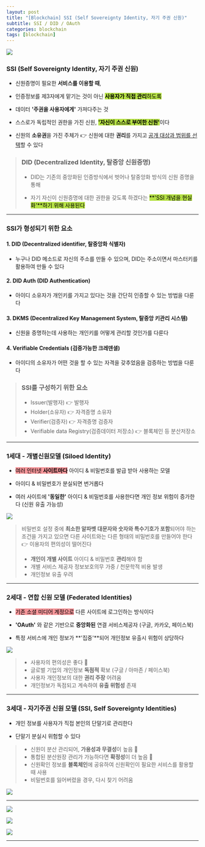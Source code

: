 ```yaml
---
layout: post
title: "[Blockchain] SSI (Self Sovereignty Identity, 자기 주권 신원)"
subtitle: SSI / DID / OAuth
categories: blockchain
tags: [blockchain]
---
```


![](https://velog.velcdn.com/images/-__-/post/171cab88-9172-4109-bd87-aa4b57e4cee9/image.png)

### SSI (Self Sovereignty Identity, 자기 주권 신원)

- 신원증명이 필요한 **서비스를 이용할 때**,

- 인증정보를 제3자에게 맡기는 것이 아닌 <span style="background-color:#B5E045; color:#000;">**사용자가 직접 관리**하도록</span>

- 데이터 **'주권을 사용자에게'** 가져다주는 것

- 스스로가 독립적인 권한을 가진 신원, <span style="background-color:#B5E045; color:#000;">**'자신이 스스로 부여한 신원'**</span>이다

- 신원의 **소유권**을 가진 주체가 👉 신원에 대한 **권리**를 가지고 <u>공개 대상과 범위를 선택</u>할 수 있다

> ### DID (Decentralized Identity, 탈중앙 신원증명)
>
> - DID는 기존의 중앙화된 인증방식에서 벗어나 탈중앙화 방식의
>   신원 증명을 통해
>
> - 자기 자신이 신원증명에 대한 권한을 갖도록 하겠다는 <span style="background-color:#B5E045; color:#000;">**'SSI 개념을 현실화'**하기 위해 사용된다</span>

---

### SSI가 형성되기 위한 요소

#### 1. DID (Decentralized identifier, 탈중앙화 식별자)

- 누구나 DID 메소드로 자신의 주소를 만들 수 있으며, DID는 주소이면서 마스터키를 활용하여 만들 수 있다

#### 2. DID Auth (DID Authentication)

- 아이디 소유자가 개인키를 가지고 있다는 것을 간단히 인증할 수 있는 방법을 다룬다

#### 3. DKMS (Decentralized Key Management System, 탈중앙 키관리 시스템)

- 신원을 증명하는데 사용하는 개인키를 어떻게 관리할 것인가를 다룬다

#### 4. Verifiable Credentials (검증가능한 크레덴셜)

- 아이디의 소유자가 어떤 것을 할 수 있는 자격을 갖추었음을 검증하는 방법을 다룬다

> ### SSI를 구성하기 위한 요소
>
> - Issuer(발행자) 👉 발행자
> - Holder(소유자) 👉 자격증명 소유자
> - Verifier(검증자) 👉 자격증명 검증자
> - Verifiable data Registry(검증데이터 저장소) 👉 블록체인 등 분산저장소

---

### 1세대 - 개별신원모델 (Siloed Identity)

- <span style="background-color:#F7969A; color:#000;">여러 인터넷 **사이트마다**</span> 아이디 & 비밀번호를 발급 받아 사용하는 모델

- 아이디 & 비밀번호가 분실되면 번거롭다

- 여러 사이트에 **'동일한'** 아이디 & 비밀번호를 사용한다면 개인 정보 위험이 증가한다 (신원 유출 가능성)

![](https://velog.velcdn.com/images/-__-/post/05218d6f-a1d6-43e3-b3f5-c5b88b34c7e4/image.png)

> 비밀번호 설정 중에 **최소한 알파벳 대문자와 숫자와 특수기호가 포함**되어야 하는 조건을 가지고 있으면 다른 사이트와는 다른 형태의 비밀번호를 만들어야 한다
> 👉 이용자의 편의성이 떨어진다
>
> - **개인이 개별 사이트** 아이디 & 비밀번호 **관리**해야 함
> - 개별 서비스 제공자 정보보호의무 가중 / 천문학적 비용 발생
> - 개인정보 유출 우려

---

### 2세대 - 연합 신원 모델 (Federated Identities)

- <span style="background-color:#F7969A; color:#000;">기존 소셜 미디어 계정으로</span> 다른 사이트에 로그인하는 방식이다

- **'OAuth'** 와 같은 기반으로 **중앙화된** 연결 서비스제공자 (구글, 카카오, 페이스북)

- 특정 서비스에 개인 정보가 **'집중'**되어 개인정보 유출시 위험이 상당하다

![](https://velog.velcdn.com/images/-__-/post/3ffeadd5-4775-4d21-a709-3c2f4c3f8cb0/image.png)

> - 사용자의 편의성은 좋다 🔺
> - 글로벌 기업의 개인정보 **독점적** 확보 (구글 / 아마존 / 페이스북)
> - 사용자 개인정보의 대한 **권리 주장** 어려움
> - 개인정보가 독점되고 계속하여 **유출 위험성** 존재

---

### 3세대 - 자기주권 신원 모델 (SSI, Self Sovereignty Identities)

- 개인 정보를 사용자가 직접 본인의 단말기로 관리한다

- 단말기 분실시 위험할 수 있다

> - 신원이 분산 관리되어, **가용성과 무결성**이 높음 🔺
> - 통합된 분산원장 관리가 가능하다면 **확정성**이 더 높음 🔺
> - 신원확인 정보를 **블록체인**에 공유하여 신원확인이 필요한 서비스를 활용할 때 사용
> - 비밀번호를 잃어버렸을 경우, 다시 찾기 어려움

![](https://velog.velcdn.com/images/-__-/post/7d6f00cf-58a0-4bad-bbc9-9e2c3fcc98a8/image.png)

---

![](https://velog.velcdn.com/images/-__-/post/ca657d10-d885-4efc-a4af-8348dcf0f02b/image.png)

![](https://velog.velcdn.com/images/-__-/post/b388f381-0b9a-473d-a3b9-8d14d4df448e/image.png)

![](https://velog.velcdn.com/images/-__-/post/832984c6-f4b4-45f2-8ad8-638404f4b1dc/image.png)

---
